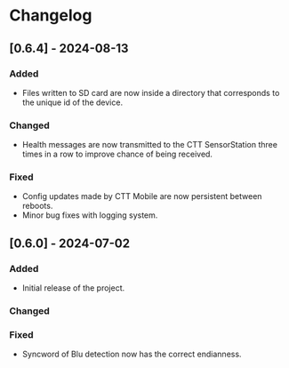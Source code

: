 # Changelog

## [0.6.4] - 2024-08-13
### Added
  - Files written to SD card are now inside a directory that corresponds to the unique id of the device.
### Changed
  - Health messages are now transmitted to the CTT SensorStation three times in a row to improve chance of being received.
### Fixed
  - Config updates made by CTT Mobile are now persistent between reboots.
  - Minor bug fixes with logging system.
  
## [0.6.0] - 2024-07-02
### Added
  - Initial release of the project.

### Changed
### Fixed
  - Syncword of Blu detection now has the correct endianness.
